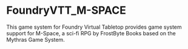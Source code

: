 # FoundryVTT_M-SPACE
This game system for Foundry Virtual Tabletop provides game system support for M-Space, a sci-fi RPG by FrostByte Books based on the Mythras Game System.
